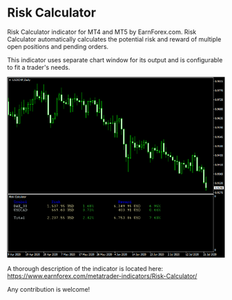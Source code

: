 # Risk Calculator

Risk Calculator indicator for MT4 and MT5 by EarnForex.com. Risk Calculator automatically calculates the potential risk and reward of multiple open positions and pending orders.

This indicator uses separate chart window for its output and is configurable to fit a trader's needs.

![Risk Calculator - an example chart with both risk and reward calculations enabled](https://github.com/EarnForex/RiskCalculator/blob/master/README_Images/Risk%20Calculator%20Risk%20Reward%20Output.png)

A thorough description of the indicator is located here:
https://www.earnforex.com/metatrader-indicators/Risk-Calculator/

Any contribution is welcome!
